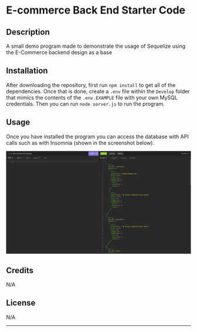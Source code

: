 # E-commerce Back End Starter Code

## Description

A small demo program made to demonstrate the usage of Sequelize using the E-Commerce backend design as a base

## Installation

After downloading the repository, first run `npm install` to get all of the dependencies. Once that is done, create a `.env` file within the `Develop` folder that mimics the contents of the `.env.EXAMPLE` file with your own MySQL credentials. Then you can run `node server.js` to run the program.

## Usage

Once you have installed the program you can access the database with API calls such as with Insomnia (shown in the screenshot below).

![alt text](./develop/screenshot.png)

## Credits

N/A

## License

N/A

---